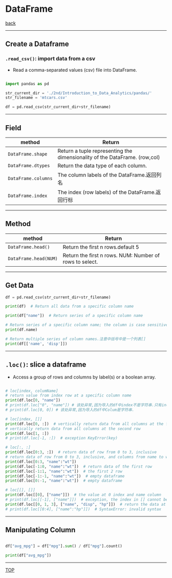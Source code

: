 # DataFrame

[back](./index.md)

---

## Create a Dataframe

### `.read_csv()`: import data from a csv

- Read a comma-separated values (csv) file into DataFrame.

```py

import pandas as pd

str_current_dir = './2nd/Introduction_to_Data_Analytics/pandas/'
str_filename = 'mtcars.csv'

df = pd.read_csv(str_current_dir+str_filename)

```

---

## Field

| method              | Return                                                                     |
| ------------------- | -------------------------------------------------------------------------- |
| `DataFrame.shape`   | Return a tuple representing the dimensionality of the DataFrame. (row,col) |
| `DataFrame.dtypes`  | Return the data type of each column.                                       |
| `DataFrame.columns` | The column labels of the DataFrame.返回列名                                |
| `DataFrame.index`   | The index (row labels) of the DataFrame.返回行标                           |

---

## Method

| method                | Return                                                  |
| --------------------- | ------------------------------------------------------- |
| `DataFrame.head()`    | Return the first n rows.default 5                       |
| `DataFrame.head(NUM)` | Return the first n rows. NUM: Number of rows to select. |

---

## Get Data

```py
df = pd.read_csv(str_current_dir+str_filename)

print(df)  # Return all data from a specific column name

print(df["name"])  # Return series of a specific column name

# Return series of a specific column name; the column is case sensitive; if column name contains space, it will create exception.
print(df.name)

# Return multiple series of column names.注意中括号中是一个列表[]
print(df[['name', 'disp']])

```

---

## `.loc()`: slice a dataframe

- Access a group of rows and columns by label(s) or a boolean array.

```py

# loc[index, columName]
# return value from index row at a specific column name
print(df.loc[0, "name"])
# print(df.loc["0", "name"]) # 该处异常,因为导入的df中index不是字符串.只有index是字符串时才能使用
# print(df.loc[0, 0]) # 该处异常,因为导入的df中Colum是字符串.

# loc[index, []]
print(df.loc[0, :])  # vertically return data from all columns at the first row
# vertically return data from all columns at the second row
print(df.loc[1, :])
# print(df.loc[-1, :])  # exception KeyError(key)

# loc[:, :]
print(df.loc[0:3, :])  # return data of row from 0 to 3, inclusive
# return data of row from 0 to 3, inclusive, and columns from name to wt
print(df.loc[0:3, "name":"wt"])
print(df.loc[-1:0, "name":"wt"])  # return data of the first row
print(df.loc[-1:1, "name":"wt"])  # the first 2 row
print(df.loc[-1:-1, "name":"wt"])  # empty dataframe
print(df.loc[0:-1, "name":"wt"])  # empty dataframe

# loc[[], []]
print(df.loc[[0], ["name"]])  # the value at 0 index and name column
# print(df.loc[[-1], ["name"]])  # exception, the index in [] cannot be negative
print(df.loc[[0, 1, 3], ["name", "disp", "hp"]])  # return the data at indexed and colmens
# print(df.loc[[0:4], ["name":"hp"]])  # SyntaxError: invalid syntax

```
---
## Manipulating Column

```py

df["avg_mpg"] = df["mpg"].sum() / df["mpg"].count()

print(df["avg_mpg"])

```

---
[TOP](#dataframe)
